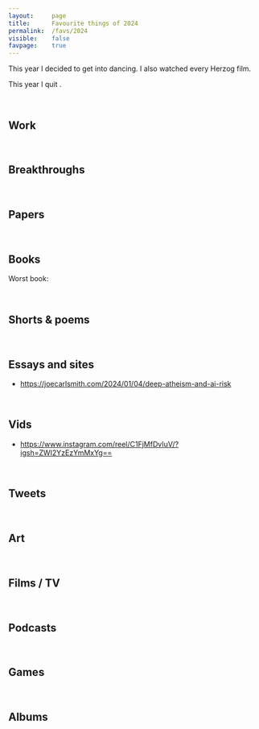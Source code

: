```yaml
---
layout:     page
title:      Favourite things of 2024
permalink:  /favs/2024
visible:    false
favpage:    true
---
```


This year I decided to get into dancing. I also watched every Herzog film.

This year I quit .

<br>


## Work


<br>


## Breakthroughs



<br>


## Papers


<br>




## Books



Worst book: 

<br>

## Shorts & poems


<br>



## Essays and sites

* https://joecarlsmith.com/2024/01/04/deep-atheism-and-ai-risk

<br>

## Vids

* https://www.instagram.com/reel/C1FjMfDvIuV/?igsh=ZWI2YzEzYmMxYg==


<br>

## Tweets



<br>


## Art 



<br>

## Films / TV


<br>


## Podcasts


<br>

## Games

<br>

## Albums

<!-- <!-- <!-- <!-- 

<br>

## Songs




